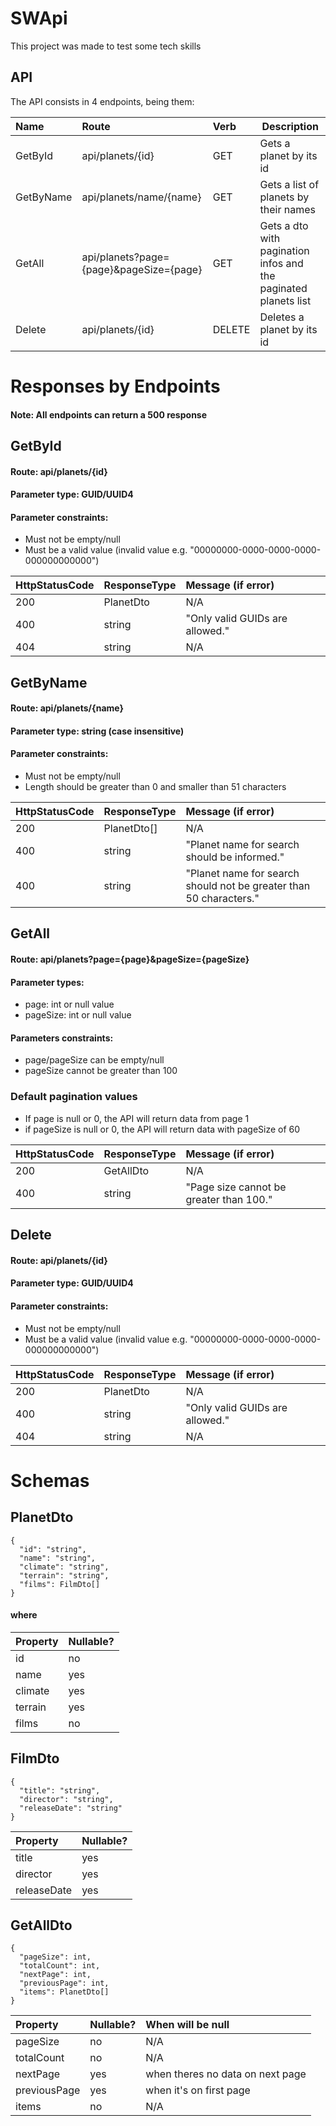 # SWApi
This project was made to test some tech skills

## API
The API consists in 4 endpoints, being them:

| Name | Route                              | Verb  | Description |
|:-----|:--------------------------------------|:------|-|
| GetById    | api/planets/{id}                    | GET   | Gets a planet by its id |
| GetByName  | api/planets/name/{name}             | GET   | Gets a list of planets by their names |
| GetAll     | api/planets?page={page}&pageSize={page} | GET   | Gets a dto with pagination infos and the paginated planets list
| Delete     | api/planets/{id}                    | DELETE| Deletes a planet by its id |


# Responses by Endpoints
#### Note: All endpoints can return a 500 response

## GetById
#### Route: api/planets/{id}
#### Parameter type: GUID/UUID4
#### Parameter constraints:
* Must not be empty/null
* Must be a valid value (invalid value e.g. "00000000-0000-0000-0000-000000000000")

|HttpStatusCode| ResponseType | Message (if error)            |
|:-------------|:-------------|:------------------------------|
| 200          | PlanetDto    |N/A                            |
| 400          | string       |"Only valid GUIDs are allowed."|
| 404          | string       |N/A                            |

## GetByName
#### Route: api/planets/{name}
#### Parameter type: string (case insensitive)
#### Parameter constraints:
* Must not be empty/null
* Length should be greater than 0 and smaller than 51 characters

|HttpStatusCode| ResponseType | Message (if error)                                               |
|:-------------|:-------------|:-----------------------------------------------------------------|
| 200          | PlanetDto[]  |N/A                                                               |
| 400          | string       |"Planet name for search should be informed."                      |
| 400          | string       |"Planet name for search should not be greater than 50 characters."|

## GetAll
#### Route: api/planets?page={page}&pageSize={pageSize}
#### Parameter types:
* page: int or null value
* pageSize: int or null value

#### Parameters constraints:
* page/pageSize can be empty/null
* pageSize cannot be greater than 100

### Default pagination values
* If page is null or 0, the API will return data from page 1
* if pageSize is null or 0, the API will return data with pageSize of 60

|HttpStatusCode| ResponseType | Message (if error)                                               |
|:-------------|:-------------|:-----------------------------------------------------------------|
| 200          | GetAllDto    |N/A                                                               |
| 400          | string       |"Page size cannot be greater than 100."                           |


## Delete
#### Route: api/planets/{id}
#### Parameter type: GUID/UUID4
#### Parameter constraints:
* Must not be empty/null
* Must be a valid value (invalid value e.g. "00000000-0000-0000-0000-000000000000")

|HttpStatusCode| ResponseType | Message (if error)            |
|:-------------|:-------------|:------------------------------|
| 200          | PlanetDto    |N/A                            |
| 400          | string       |"Only valid GUIDs are allowed."|
| 404          | string       |N/A                            |

# Schemas

## PlanetDto
```
{
  "id": "string",
  "name": "string",
  "climate": "string",
  "terrain": "string",
  "films": FilmDto[]
}
```
#### where

| Property | Nullable? |
|:---------|:----------|
| id       | no        |
| name     | yes       |
| climate  | yes       |
| terrain  | yes       |
| films    | no        |

## FilmDto
```
{
  "title": "string",
  "director": "string",
  "releaseDate": "string"
}
```

| Property     | Nullable? |
|:-------------|:----------|
| title        | yes       |
| director     | yes       |
| releaseDate  | yes       |

## GetAllDto
```
{
  "pageSize": int,
  "totalCount": int,
  "nextPage": int,
  "previousPage": int,
  "items": PlanetDto[]
}
```

| Property     | Nullable? | When will be null               |
|:-------------|:----------|:--------------------------------|
| pageSize     | no        |N/A                              |
| totalCount   | no        |N/A                              |
| nextPage     | yes       |when theres no data on next page |
| previousPage | yes       |when it's on first page          |
| items        | no        |N/A                              |

